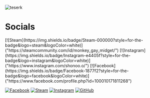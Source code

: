 ![teserk](https://user-images.githubusercontent.com/69073534/220652962-e5733548-2572-41a2-85a7-c45a76850817.gif)

<h1>Socials</h1>
[![Steam](https://img.shields.io/badge/Steam-000000?style=for-the-badge&logo=steam&logoColor=white)]("https://steamcommunity.com/id/monkey_gay_midget/")
[![Instagram](https://img.shields.io/badge/Instagram-e4405f?style=for-the-badge&logo=instagram&logoColor=white)]("https://www.instagram.com/shonoo.o/")
[![Facebook](https://img.shields.io/badge/Facebook-1877f2?style=for-the-badge&logo=facebook&logoColor=white)]("https://www.facebook.com/profile.php?id=100010171811268")

[![Facebook](https://img.shields.io/badge/Facebook-1877f2?style=for-the-badge&logo=facebook&logoColor=white)](https://www.facebook.com/your-username/)
[![Steam](https://img.shields.io/badge/Steam-000000?style=for-the-badge&logo=steam&logoColor=white)](https://steamcommunity.com/id/your-username/)
[![Instagram](https://img.shields.io/badge/Instagram-e4405f?style=for-the-badge&logo=instagram&logoColor=white)](https://www.instagram.com/your-username/)
[![GitHub](https://img.shields.io/badge/GitHub-181717?style=for-the-badge&logo=github&logoColor=white)](https://github.com/your-username/)
